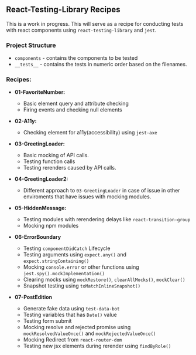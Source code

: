 ## React-Testing-Library Recipes

This is a work in progress. This will serve as a recipe for conducting tests with react components using `react-testing-library` and `jest`.

### Project Structure

- `components` - contains the components to be tested
- `__tests__` - contains the tests in numeric order based on the filenames.

### Recipes:

- **01-FavoriteNumber:**
  - Basic element query and attribute checking
  - Firing events and checking null elements
- **02-A11y:**
  - Checking element for a11y(accessibility) using `jest-axe`
- **03-GreetingLoader:**
  - Basic mocking of API calls.
  - Testing function calls
  - Testing rerenders caused by API calls.
- **04-GreetingLoader2:**
  - Different approach to `03-GreetingLoader` in case of issue in other enviroments that have issues with mocking modules.
- **05-HiddenMessage:**
  - Testing modules with rerendering delays like `react-transition-group`
  - Mocking npm modules
- **06-ErrorBoundary**

  - Testing `componentDidCatch` Lifecycle
  - Testing arguments using `expect.any()` and `expect.stringContaining()`
  - Mocking `console.error` or other functions using `jest.spy().mockImplementation()`
  - Clearing mocks using `mockRestore()`, `clearAllMocks()`, `mockClear()`
  - Snapshot testing using `toMatchInlineSnapshot()`

- **07-PostEdition**
  - Generate fake data using `test-data-bot`
  - Testing variables that has `Date()` value
  - Testing form submit
  - Mocking resolve and rejected promise using `mockResolvedValueOnce()` and `mockRejectedValueOnce()`
  - Mocking Redirect from `react-router-dom`
  - Testing new jsx elements during rerender using `findByRole()`
